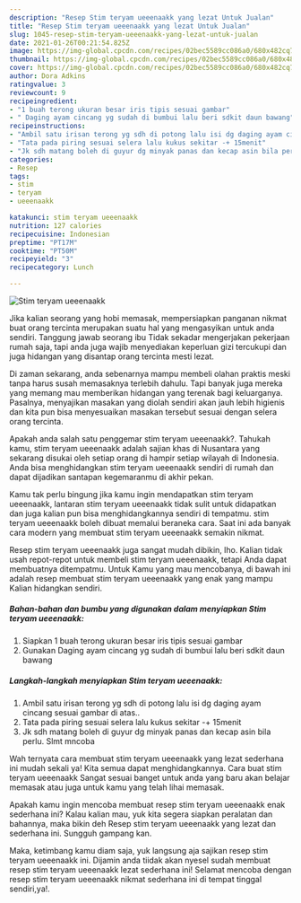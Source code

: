 ```yaml
---
description: "Resep Stim teryam ueeenaakk yang lezat Untuk Jualan"
title: "Resep Stim teryam ueeenaakk yang lezat Untuk Jualan"
slug: 1045-resep-stim-teryam-ueeenaakk-yang-lezat-untuk-jualan
date: 2021-01-26T00:21:54.825Z
image: https://img-global.cpcdn.com/recipes/02bec5589cc086a0/680x482cq70/stim-teryam-ueeenaakk-foto-resep-utama.jpg
thumbnail: https://img-global.cpcdn.com/recipes/02bec5589cc086a0/680x482cq70/stim-teryam-ueeenaakk-foto-resep-utama.jpg
cover: https://img-global.cpcdn.com/recipes/02bec5589cc086a0/680x482cq70/stim-teryam-ueeenaakk-foto-resep-utama.jpg
author: Dora Adkins
ratingvalue: 3
reviewcount: 9
recipeingredient:
- "1 buah terong ukuran besar iris tipis sesuai gambar"
- " Daging ayam cincang yg sudah di bumbui lalu beri sdkit daun bawang"
recipeinstructions:
- "Ambil satu irisan terong yg sdh di potong lalu isi dg daging ayam cincang sesuai gambar di atas.."
- "Tata pada piring sesuai selera lalu kukus sekitar -+ 15menit"
- "Jk sdh matang boleh di guyur dg minyak panas dan kecap asin bila perlu. Slmt mncoba"
categories:
- Resep
tags:
- stim
- teryam
- ueeenaakk

katakunci: stim teryam ueeenaakk 
nutrition: 127 calories
recipecuisine: Indonesian
preptime: "PT17M"
cooktime: "PT50M"
recipeyield: "3"
recipecategory: Lunch

---
```



![Stim teryam ueeenaakk](https://img-global.cpcdn.com/recipes/02bec5589cc086a0/680x482cq70/stim-teryam-ueeenaakk-foto-resep-utama.jpg)

Jika kalian seorang yang hobi memasak, mempersiapkan panganan nikmat buat orang tercinta merupakan suatu hal yang mengasyikan untuk anda sendiri. Tanggung jawab seorang ibu Tidak sekadar mengerjakan pekerjaan rumah saja, tapi anda juga wajib menyediakan keperluan gizi tercukupi dan juga hidangan yang disantap orang tercinta mesti lezat.

Di zaman  sekarang, anda sebenarnya mampu membeli olahan praktis meski tanpa harus susah memasaknya terlebih dahulu. Tapi banyak juga mereka yang memang mau memberikan hidangan yang terenak bagi keluarganya. Pasalnya, menyajikan masakan yang diolah sendiri akan jauh lebih higienis dan kita pun bisa menyesuaikan masakan tersebut sesuai dengan selera orang tercinta. 



Apakah anda salah satu penggemar stim teryam ueeenaakk?. Tahukah kamu, stim teryam ueeenaakk adalah sajian khas di Nusantara yang sekarang disukai oleh setiap orang di hampir setiap wilayah di Indonesia. Anda bisa menghidangkan stim teryam ueeenaakk sendiri di rumah dan dapat dijadikan santapan kegemaranmu di akhir pekan.

Kamu tak perlu bingung jika kamu ingin mendapatkan stim teryam ueeenaakk, lantaran stim teryam ueeenaakk tidak sulit untuk didapatkan dan juga kalian pun bisa menghidangkannya sendiri di tempatmu. stim teryam ueeenaakk boleh dibuat memalui beraneka cara. Saat ini ada banyak cara modern yang membuat stim teryam ueeenaakk semakin nikmat.

Resep stim teryam ueeenaakk juga sangat mudah dibikin, lho. Kalian tidak usah repot-repot untuk membeli stim teryam ueeenaakk, tetapi Anda dapat membuatnya ditempatmu. Untuk Kamu yang mau mencobanya, di bawah ini adalah resep membuat stim teryam ueeenaakk yang enak yang mampu Kalian hidangkan sendiri.

<!--inarticleads1-->

##### Bahan-bahan dan bumbu yang digunakan dalam menyiapkan Stim teryam ueeenaakk:

1. Siapkan 1 buah terong ukuran besar iris tipis sesuai gambar
1. Gunakan  Daging ayam cincang yg sudah di bumbui lalu beri sdkit daun bawang




<!--inarticleads2-->

##### Langkah-langkah menyiapkan Stim teryam ueeenaakk:

1. Ambil satu irisan terong yg sdh di potong lalu isi dg daging ayam cincang sesuai gambar di atas..
1. Tata pada piring sesuai selera lalu kukus sekitar -+ 15menit
1. Jk sdh matang boleh di guyur dg minyak panas dan kecap asin bila perlu. Slmt mncoba




Wah ternyata cara membuat stim teryam ueeenaakk yang lezat sederhana ini mudah sekali ya! Kita semua dapat menghidangkannya. Cara buat stim teryam ueeenaakk Sangat sesuai banget untuk anda yang baru akan belajar memasak atau juga untuk kamu yang telah lihai memasak.

Apakah kamu ingin mencoba membuat resep stim teryam ueeenaakk enak sederhana ini? Kalau kalian mau, yuk kita segera siapkan peralatan dan bahannya, maka bikin deh Resep stim teryam ueeenaakk yang lezat dan sederhana ini. Sungguh gampang kan. 

Maka, ketimbang kamu diam saja, yuk langsung aja sajikan resep stim teryam ueeenaakk ini. Dijamin anda tiidak akan nyesel sudah membuat resep stim teryam ueeenaakk lezat sederhana ini! Selamat mencoba dengan resep stim teryam ueeenaakk nikmat sederhana ini di tempat tinggal sendiri,ya!.

